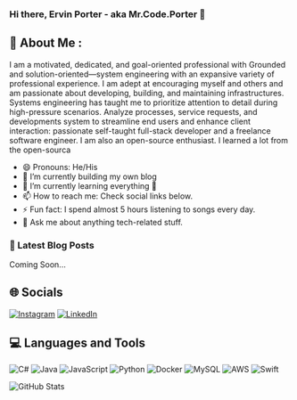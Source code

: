 
<!--
**mrcodeporter/mrcodeporter** is a ✨ _special_ ✨ repository because its `README.md` (this file) appears on your GitHub profile.

Here are some ideas to get you started:

- 🔭 I’m currently working on ...
- 🌱 I’m currently learning ...
- 👯 I’m looking to collaborate on ...
- 🤔 I’m looking for help with ...
- 💬 Ask me about ...
- 📫 How to reach me: ...
- 😄 Pronouns: ...
- ⚡ Fun fact: ...
-->

### Hi there, Ervin Porter - aka Mr.Code.Porter 👋    
<!-- [![Website](]() --> 



## 💫 About Me :

<p> I am a motivated, dedicated, and goal-oriented professional with Grounded and solution-oriented—system engineering with an expansive variety of professional experience. I am adept at encouraging myself and others and am passionate about developing, building, and maintaining infrastructures. Systems engineering has taught me to prioritize attention to detail during high-pressure scenarios. Analyze processes, service requests, and developments system to streamline end users and enhance client interaction: passionate self-taught full-stack developer and a freelance software engineer. I am also an open-source enthusiast. I learned a lot from the open-sourca

- 😄 Pronouns: He/His
- 🔭 I’m currently building my own blog 
- 🌱 I’m currently learning everything 🤣
- 📫 How to reach me: Check social links below.  
- ⚡ Fun fact: I spend almost 5 hours listening to songs every day.
- 💬 Ask me about anything tech-related stuff.

### 📕 Latest Blog Posts

<!-- BLOG-POST-LIST:START -->
 Coming Soon... 
<!-- BLOG-POST-LIST:END -->

## 🌐 Socials
[![Instagram](https://img.shields.io/badge/Instagram-E4405F?style=for-the-badge&logo=instagram&logoColor=white)](https://instagram.com/)
[![LinkedIn](https://img.shields.io/badge/LinkedIn-0077B5?style=for-the-badge&logo=linkedin&logoColor=white)](https://linkedin.com/in/)





 
## 💻 Languages and Tools

![C#](https://img.shields.io/badge/c%23-%23239120.svg?style=for-the-badge&logo=c-sharp&logoColor=white) 
![Java](https://img.shields.io/badge/java-%23ED8B00.svg?style=for-the-badge&logo=java&logoColor=white)
![JavaScript](https://img.shields.io/badge/javascript-%23323330.svg?style=for-the-badge&logo=javascript&logoColor=%23F7DF1E)
![Python](https://img.shields.io/badge/python-3670A0?style=for-the-badge&logo=python&logoColor=ffdd54) 
![Docker](https://img.shields.io/badge/docker-%230db7ed.svg?style=for-the-badge&logo=docker&logoColor=white)
![MySQL](https://img.shields.io/badge/mysql-%2300f.svg?style=for-the-badge&logo=mysql&logoColor=white) 
![AWS](https://img.shields.io/badge/AWS-%23FF9900.svg?style=for-the-badge&logo=amazon-aws&logoColor=white) 
![Swift](https://img.shields.io/badge/swift-F54A2A?style=for-the-badge&logo=swift&logoColor=white) 

![GitHub Stats](https://github-readme-stats.vercel.app/api?username=mrcodeporter&show_icons=true&theme=synthwave)




<a />
<br />
<br />
